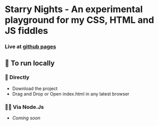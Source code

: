 # Starry Nights - An experimental playground for my CSS, HTML and JS fiddles
### Live at [github pages](https://neopentene.github.io/starry-nights/)
## 🐒 To run locally

### 📀 Directly
- Download the project
- Drag and Drop or Open index.html in any latest browser
### 👩‍💻 Via Node.Js
- _Coming soon_
